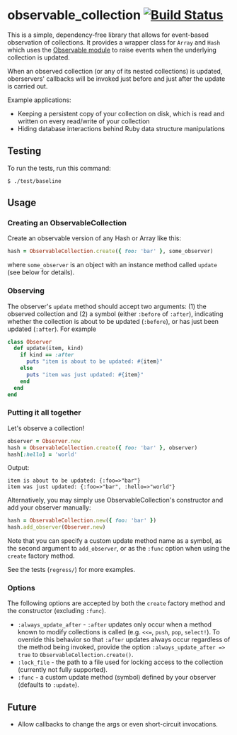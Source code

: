 # observable_collection [![Build Status](https://travis-ci.org/aromatt/thejub.pub.svg)](https://travis-ci.org/aromatt/observable-collection)
This is a simple, dependency-free library that allows for event-based observation of collections. It provides a wrapper class for `Array` and `Hash` which uses the [Observable module](http://ruby-doc.org/stdlib-1.9.3/libdoc/observer/rdoc/Observable.html) to raise events when the underlying collection is updated.

When an observed collection (or any of its nested collections) is updated, oberservers' callbacks will be invoked just before and just after the update is carried out.

Example applications:
* Keeping a persistent copy of your collection on disk, which is read and written on every read/write of your collection
* Hiding database interactions behind Ruby data structure manipulations

## Testing
To run the tests, run this command:

    $ ./test/baseline

## Usage

### Creating an ObservableCollection
Create an observable version of any Hash or Array like this:
```ruby
hash = ObservableCollection.create({ foo: 'bar' }, some_observer)
```
where `some_observer` is an object with an instance method called `update` (see below for details).

### Observing
The observer's `update` method should accept two arguments: (1) the observed collection and (2) a symbol (either `:before` of `:after`), indicating whether the collection is about to be updated (`:before`), or has just been updated (`:after`). For example
```ruby
class Observer
  def update(item, kind)
    if kind == :after
      puts "item is about to be updated: #{item}"
    else
      puts "item was just updated: #{item}"
    end
  end
end
```
### Putting it all together
Let's observe a collection!
```ruby
observer = Observer.new
hash = ObservableCollection.create({ foo: 'bar' }, observer)
hash[:hello] = 'world'
```
Output:

    item is about to be updated: {:foo=>"bar"}
    item was just updated: {:foo=>"bar", :hello=>"world"}

Alternatively, you may simply use ObservableCollection's constructor and add your observer manually:
```ruby
hash = ObservableCollection.new({ foo: 'bar' })
hash.add_observer(Observer.new)
```
Note that you can specify a custom update method name as a symbol, as the second argument to `add_observer`, or as the `:func` option when using the `create` factory method.

See the tests (`regress/`) for more examples.

### Options
The following options are accepted by both the `create` factory method and the constructor (excluding `:func`).
* `:always_update_after` - `:after` updates only occur when a method known to modify collections is called (e.g. `<<=`, `push`, `pop`, `select!`). To override this behavior so that `:after` updates always occur regardless of the method being invoked, provide the option `:always_update_after => true` to `ObservableCollection.create()`.
* `:lock_file` - the path to a file used for locking access to the collection (currently not fully supported).
* `:func` - a custom update method (symbol) defined by your observer (defaults to `:update`).

## Future
* Allow callbacks to change the args or even short-circuit invocations.
